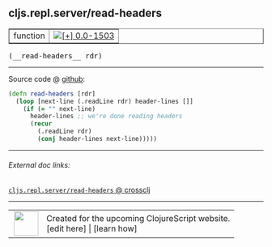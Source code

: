 ## cljs.repl.server/read-headers



 <table border="1">
<tr>
<td>function</td>
<td><a href="https://github.com/cljsinfo/cljs-api-docs/tree/0.0-1503"><img valign="middle" alt="[+] 0.0-1503" title="Added in 0.0-1503" src="https://img.shields.io/badge/+-0.0--1503-lightgrey.svg"></a> </td>
</tr>
</table>


 <samp>
(__read-headers__ rdr)<br>
</samp>

---







Source code @ [github](https://github.com/clojure/clojurescript/blob/r1.7.28/src/main/clojure/cljs/repl/server.clj#L66-L72):

```clj
(defn read-headers [rdr]
  (loop [next-line (.readLine rdr) header-lines []]
    (if (= "" next-line)
      header-lines ;; we're done reading headers
      (recur
        (.readLine rdr)
        (conj header-lines next-line)))))
```

<!--
Repo - tag - source tree - lines:

 <pre>
clojurescript @ r1.7.28
└── src
    └── main
        └── clojure
            └── cljs
                └── repl
                    └── <ins>[server.clj:66-72](https://github.com/clojure/clojurescript/blob/r1.7.28/src/main/clojure/cljs/repl/server.clj#L66-L72)</ins>
</pre>

-->

---



###### External doc links:

[`cljs.repl.server/read-headers` @ crossclj](http://crossclj.info/fun/cljs.repl.server/read-headers.html)<br>

---

 <table>
<tr><td>
<img valign="middle" align="right" width="48px" src="http://i.imgur.com/Hi20huC.png">
</td><td>
Created for the upcoming ClojureScript website.<br>
[edit here] | [learn how]
</td></tr></table>

[edit here]:https://github.com/cljsinfo/cljs-api-docs/blob/master/cljsdoc/cljs.repl.server/read-headers.cljsdoc
[learn how]:https://github.com/cljsinfo/cljs-api-docs/wiki/cljsdoc-files

<!--

This information was too distracting to show to readers, but I'll leave it
commented here since it is helpful to:

- pretty-print the data used to generate this document
- and show how to retrieve that data



The API data for this symbol:

```clj
{:ns "cljs.repl.server",
 :name "read-headers",
 :type "function",
 :signature ["[rdr]"],
 :source {:code "(defn read-headers [rdr]\n  (loop [next-line (.readLine rdr) header-lines []]\n    (if (= \"\" next-line)\n      header-lines ;; we're done reading headers\n      (recur\n        (.readLine rdr)\n        (conj header-lines next-line)))))",
          :title "Source code",
          :repo "clojurescript",
          :tag "r1.7.28",
          :filename "src/main/clojure/cljs/repl/server.clj",
          :lines [66 72]},
 :full-name "cljs.repl.server/read-headers",
 :full-name-encode "cljs.repl.server/read-headers",
 :history [["+" "0.0-1503"]]}

```

Retrieve the API data for this symbol:

```clj
;; from Clojure REPL
(require '[clojure.edn :as edn])
(-> (slurp "https://raw.githubusercontent.com/cljsinfo/cljs-api-docs/catalog/cljs-api.edn")
    (edn/read-string)
    (get-in [:symbols "cljs.repl.server/read-headers"]))
```

-->
